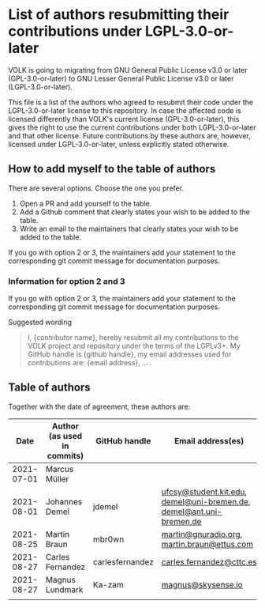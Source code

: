 # List of authors resubmitting their contributions under LGPL-3.0-or-later

VOLK is going to migrating from GNU General Public License v3.0 or later (GPL-3.0-or-later)
to GNU Lesser General Public License v3.0 or later (LGPL-3.0-or-later).

This file is a list of the authors who agreed to resubmit their code
under the LGPL-3.0-or-later license to this repository.
In case the affected code is licensed differently than VOLK's current license (GPL-3.0-or-later),
this gives the right to use the current contributions under both LGPL-3.0-or-later and that other license.
Future contributions by these authors are, however,
licensed under LGPL-3.0-or-later, unless explicitly stated otherwise.


## How to add myself to the table of authors
There are several options. Choose the one you prefer.

1. Open a PR and add yourself to the table.
2. Add a Github comment that clearly states your wish to be added to the table.
3. Write an email to the maintainers that clearly states your wish to be added to the table.

If you go with option 2 or 3, the maintainers add your statement to the corresponding git commit message for documentation purposes.

### Information for option 2 and 3

If you go with option 2 or 3, the maintainers add your statement to the corresponding git commit message for documentation purposes.

Suggested wording

> I, {contributor name}, hereby resubmit all my contributions to the VOLK project and repository under the terms of the LGPLv3+. My GitHub handle is {github handle}, my email addresses used for contributions are: {email address}, ... .


## Table of authors

Together with the date of agreement, these authors are:

|       Date | Author (as used in commits) | GitHub handle | Email address(es)        |
|------------|-----------------------------|---------------|--------------------------|
| 2021-07-01 | Marcus Müller               |               |                          |
| 2021-08-01 | Johannes Demel              | jdemel        | <ufcsy@student.kit.edu>, <demel@uni-bremen.de>, <demel@ant.uni-bremen.de> |
| 2021-08-25 | Martin Braun | mbr0wn        | martin@gnuradio.org, martin.braun@ettus.com  |
| 2021-08-27 | Carles Fernandez            | carlesfernandez | <carles.fernandez@cttc.es> |
| 2021-08-27 | Magnus Lundmark | Ka-zam | magnus@skysense.io |
|            |                             |
